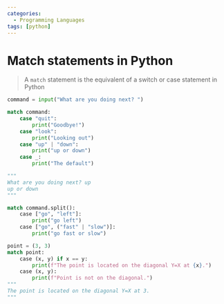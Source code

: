 ```yaml
---
categories:
  - Programming Languages
tags: [python]
---
```


# Match statements in Python

> A `match` statement is the equivalent of a switch or case statement in Python

```python
command = input("What are you doing next? ")

match command:
    case "quit":
        print("Goodbye!")
    case "look":
        print("Looking out")
    case "up" | "down":
        print("up or down")
    case _:
        print("The default")

"""
What are you doing next? up
up or down
"""

match command.split():
    case ["go", "left"]:
        print("go left")
    case ["go", ("fast" | "slow")]:
        print("go fast or slow")

point = (3, 3)
match point:
    case (x, y) if x == y:
        print(f"The point is located on the diagonal Y=X at {x}.")
    case (x, y):
        print(f"Point is not on the diagonal.")
"""
The point is located on the diagonal Y=X at 3.
"""
```
